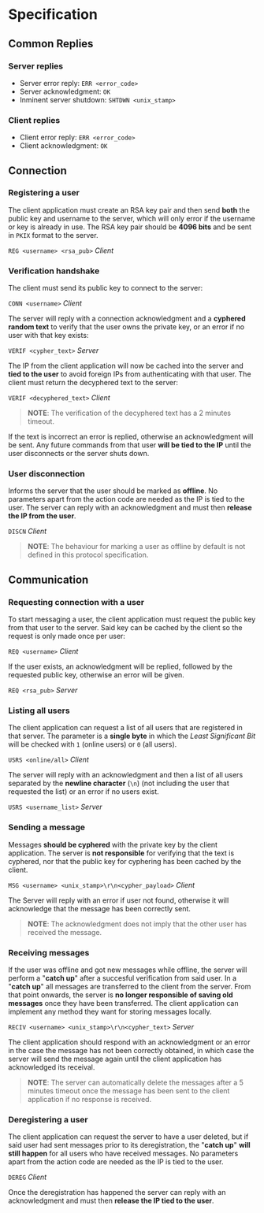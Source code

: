 # Specification
## Common Replies

### Server replies
- Server error reply: `ERR <error_code>`
- Server acknowledgment: `OK`
- Inminent server shutdown: `SHTDWN <unix_stamp>`

### Client replies
- Client error reply: `ERR <error_code>`
- Client acknowledgment: `OK`

## Connection
### Registering a user
The client application must create an RSA key pair and then send **both** the public key and username to the server, which will only error if the username or key is already in use. The RSA key pair should be **4096 bits** and be sent in `PKIX` format to the server.

`REG <username> <rsa_pub>` _Client_

### Verification handshake

The client must send its public key to connect to the server:

`CONN <username>` _Client_

The server will reply with a connection acknowledgment and a **cyphered random text** to verify that the user owns the private key, or an error if no user with that key exists:

`VERIF <cypher_text>` _Server_

The IP from the client application will now be cached into the server and **tied to the user** to avoid foreign IPs from authenticating with that user. The client must return the decyphered text to the server:

`VERIF <decyphered_text>` _Client_
> **NOTE**: The verification of the decyphered text has a 2 minutes timeout.

If the text is incorrect an error is replied, otherwise an acknowledgment will be sent. Any future commands from that user **will be tied to the IP** until the user disconnects or the server shuts down.

### User disconnection
Informs the server that the user should be marked as **offline**. No parameters apart from the action code are needed as the IP is tied to the user. The server can reply with an acknowledgment and must then **release the IP from the user**.

`DISCN` _Client_
> **NOTE**: The behaviour for marking a user as offline by default is not defined in this protocol specification.

## Communication

### Requesting connection with a user
To start messaging a user, the client application must request the public key from that user to the server. Said key can be cached by the client so the request is only made once per user:

`REQ <username>` _Client_

If the user exists, an acknowledgment will be replied, followed by the requested public key, otherwise an error will be given.

`REQ <rsa_pub>` _Server_

### Listing all users

The client application can request a list of all users that are registered in that server. The parameter is a **single byte** in which the *Least Significant Bit* will be checked with `1` (online users) or `0` (all users).

`USRS <online/all>` _Client_

The server will reply with an acknowledgment and then a list of all users separated by the **newline character** (`\n`) (not including the user that requested the list) or an error if no users exist.

`USRS <username_list>` _Server_

### Sending a message

Messages **should be cyphered** with the private key by the client application. The server is **not responsible** for verifying that the text is cyphered, nor that the public key for cyphering has been cached by the client.

`MSG <username> <unix_stamp>\r\n<cypher_payload>` _Client_

The Server will reply with an error if user not found, otherwise it will acknowledge that the message has been correctly sent.
> **NOTE**: The acknowledgment does not imply that the other user has received the message.

### Receiving messages
If the user was offline and got new messages while offline, the server will perform a "**catch up**" after a succesful verification from said user. In a "**catch up**" all messages are transferred to the client from the server. From that point onwards, the server is **no longer responsible of saving old messages** once they have been transferred. The client application can implement any method they want for storing messages locally.

`RECIV <username> <unix_stamp>\r\n<cypher_text>` _Server_

The client application should respond with an acknowledgment or an error in the case the message has not been correctly obtained, in which case the server will send the message again until the client application has acknowledged its receival.

> **NOTE**: The server can automatically delete the messages after a 5 minutes timeout once the message has been sent to the client application if no response is received.

### Deregistering a user
The client application can request the server to have a user deleted, but if said user had sent messages prior to its deregistration, the "**catch up**" **will still happen** for all users who have received messages. No parameters apart from the action code are needed as the IP is tied to the user.

`DEREG` _Client_

Once the deregistration has happened the server can reply with an acknowledgment and must then **release the IP tied to the user**.